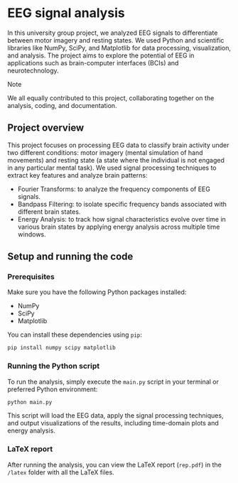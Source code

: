 # EEG signal analysis

In this university group project, we analyzed EEG signals to differentiate between motor imagery and resting states. We used Python and scientific libraries like NumPy, SciPy, and Matplotlib for data processing, visualization, and analysis. The project aims to explore the potential of EEG in applications such as brain-computer interfaces (BCIs) and neurotechnology.

> [!NOTE]  
> We all equally contributed to this project, collaborating together on the analysis, coding, and documentation.

## Project overview

This project focuses on processing EEG data to classify brain activity under two different conditions: motor imagery (mental simulation of hand movements) and resting state (a state where the individual is not engaged in any particular mental task). We used signal processing techniques to extract key features and analyze brain patterns:

- Fourier Transforms: to analyze the frequency components of EEG signals.
- Bandpass Filtering: to isolate specific frequency bands associated with different brain states.
- Energy Analysis: to track how signal characteristics evolve over time in various brain states by applying energy analysis across multiple time windows.

## Setup and running the code

### Prerequisites

Make sure you have the following Python packages installed:

- NumPy
- SciPy
- Matplotlib

You can install these dependencies using `pip`:

```bash
pip install numpy scipy matplotlib
```

### Running the Python script

To run the analysis, simply execute the `main.py` script in your terminal or preferred Python environment:

```bash
python main.py
```

This script will load the EEG data, apply the signal processing techniques, and output visualizations of the results, including time-domain plots and energy analysis.

### LaTeX report

After running the analysis, you can view the LaTeX report (`rep.pdf`) in the `/latex` folder with all the LaTeX files.

